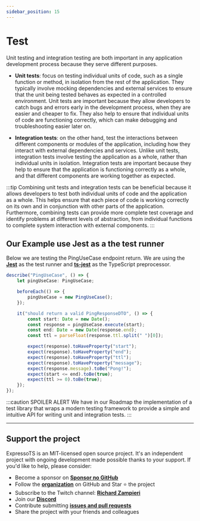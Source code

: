```yaml
---
sidebar_position: 15
---
```


# Test

Unit testing and integration testing are both important in any application development process because they serve different purposes.

- **Unit tests**:  focus on testing individual units of code, such as a single function or method, in isolation from the rest of the application. They typically involve mocking dependencies and external services to ensure that the unit being tested behaves as expected in a controlled environment. Unit tests are important because they allow developers to catch bugs and errors early in the development process, when they are easier and cheaper to fix. They also help to ensure that individual units of code are functioning correctly, which can make debugging and troubleshooting easier later on.

- **Integration tests**: on the other hand, test the interactions between different components or modules of the application, including how they interact with external dependencies and services. Unlike unit tests, integration tests involve testing the application as a whole, rather than individual units in isolation. Integration tests are important because they help to ensure that the application is functioning correctly as a whole, and that different components are working together as expected.

:::tip
Combining unit tests and integration tests can be beneficial because it allows developers to test both individual units of code and the application as a whole. This helps ensure that each piece of code is working correctly on its own and in conjunction with other parts of the application. Furthermore, combining tests can provide more complete test coverage and identify problems at different levels of abstraction, from individual functions to complete system interaction with external components.
:::

## Our Example use Jest as a the test runner

Below we are testing the PingUseCase endpoint return. We are using the **[Jest](https://jestjs.io/)** as the test runner and **[ts-jest](https://www.npmjs.com/package/ts-jest)** as the TypeScript preprocessor.

```typescript
describe("PingUseCase", () => {
    let pingUseCase: PingUseCase;

    beforeEach(() => {
        pingUseCase = new PingUseCase();
    });

    it("should return a valid PingResponseDTO", () => {
        const start: Date = new Date();
        const response = pingUseCase.execute(start);
        const end: Date = new Date(response.end);
        const ttl = parseFloat(response.ttl.split(" ")[0]);

        expect(response).toHaveProperty("start");
        expect(response).toHaveProperty("end");
        expect(response).toHaveProperty("ttl");
        expect(response).toHaveProperty("message");
        expect(response.message).toBe("Pong!");
        expect(start <= end).toBe(true);
        expect(ttl >= 0).toBe(true);
    });
});
```

:::caution SPOILER ALERT
We have in our Roadmap the implementation of a test library that wraps a modern testing framework to provide a simple and intuitive API for writing unit and integration tests.
:::

---

## Support the project

ExpressoTS is an MIT-licensed open source project. It's an independent project with ongoing development made possible thanks to your support. If you'd like to help, please consider:

- Become a sponsor on **[Sponsor no GitHub](https://github.com/sponsors/expressots)**
- Follow the **[organization](https://github.com/expressots)** on GitHub and Star ⭐ the project
- Subscribe to the Twitch channel: **[Richard Zampieri](https://www.twitch.tv/richardzampieri)**
- Join our **[Discord](https://discord.com/invite/PyPJfGK)**
- Contribute submitting **[issues and pull requests](https://github.com/expressots/expressots/issues/new/choose)**
- Share the project with your friends and colleagues